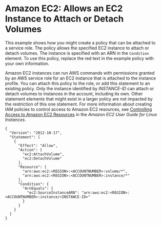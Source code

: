 # Amazon EC2: Allows an EC2 Instance to Attach or Detach Volumes<a name="reference_policies_examples_ec2_volumes-instance"></a>

This example shows how you might create a policy that can be attached to a service role\. The policy allows the specified EC2 instance to attach or detach volumes\. The instance is specified with an ARN in the `Condition` element\. To use this policy, replace the red text in the example policy with your own information\.

Amazon EC2 instances can run AWS commands with permissions granted by an AWS service role for an EC2 instance that is attached to the instance profile\. You can attach this policy to the role, or add this statement to an existing policy\. Only the instance identified by *INSTANCE\-ID* can attach or detach volumes to instances in the account, including its own\. Other statement elements that might exist in a larger policy are not impacted by the restriction of this one statement\. For more information about creating IAM policies to control access to Amazon EC2 resources, see [Controlling Access to Amazon EC2 Resources](http://docs.aws.amazon.com/AWSEC2/latest/UserGuide/UsingIAM.html) in the *Amazon EC2 User Guide for Linux Instances*\.

```
{
  "Version": "2012-10-17",
  "Statement": [
    {
      "Effect": "Allow",
      "Action": [
        "ec2:AttachVolume",
        "ec2:DetachVolume"
      ],
      "Resource": [
        "arn:aws:ec2:<REGION>:<ACCOUNTNUMBER>:volume/*",
        "arn:aws:ec2:<REGION>:<ACCOUNTNUMBER>:instance/*"
      ],
      "Condition": {
        "ArnEquals": {
          "ec2:SourceInstanceARN": "arn:aws:ec2:<REGION>:<ACCOUNTNUMBER>:instance/<INSTANCE-ID>"
        }
      }
    }
  ]
}
```